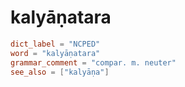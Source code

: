 # kalyāṇatara

``` toml
dict_label = "NCPED"
word = "kalyāṇatara"
grammar_comment = "compar. m. neuter"
see_also = ["kalyāṇa"]
```


